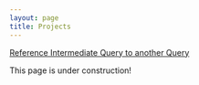 ```yaml
---
layout: page
title: Projects
---
```


[Reference Intermediate Query to another Query](https://mishrasubash.github.io/2022-12-15-Reference-Intermediate-Step-From-One-To-Another-Power-Query)

This page is under construction!


